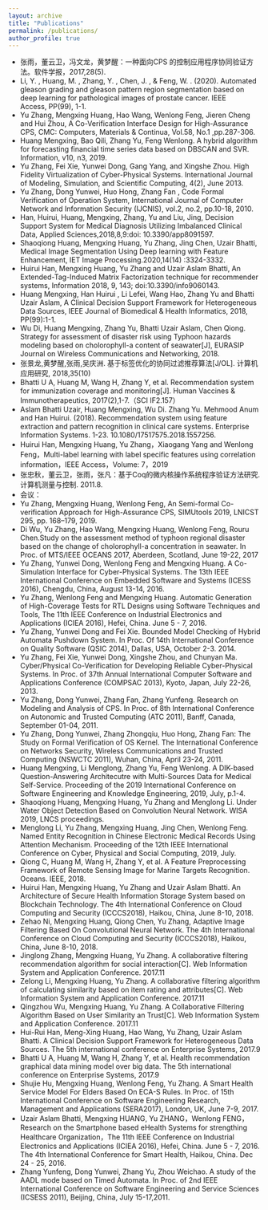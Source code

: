 ```yaml
---
layout: archive
title: "Publications"
permalink: /publications/
author_profile: true
---
```

- 张雨，董云卫，冯文龙，黄梦醒：一种面向CPS 的控制应用程序协同验证方法。软件学报，2017,28(5). 
- Li, Y. , Huang, M. , Zhang, Y. , Chen, J. , & Feng, W. . (2020). Automated gleason grading and gleason pattern region segmentation based on deep learning for pathological images of prostate cancer. IEEE Access, PP(99), 1-1.
- Yu Zhang, Mengxing Huang, Hao Wang, Wenlong Feng, Jieren Cheng and Hui Zhou, A Co-Verification Interface Design for High-Assurance CPS, CMC: Computers, Materials & Continua, Vol.58, No.1 ,pp.287-306.
- Huang Mengxing, Bao Qili, Zhang Yu, Feng Wenlong. A hybrid algorithm for forecasting financial time series data based on DBSCAN and SVR. Information, v10, n3, 2019.
- Yu Zhang, Fei Xie, Yunwei Dong, Gang Yang, and Xingshe Zhou. High Fidelity Virtualization of Cyber-Physical Systems. International Journal of Modeling, Simulation, and Scientific Computing, 4(2), June 2013.
- Yu Zhang, Dong Yunwei, Huo Hong, Zhang Fan , Code Formal Verification of Operation System, International Journal of Computer Network and Information Security (IJCNIS), vol.2, no.2, pp.10-18, 2010.
- Han, Huirui, Huang, Mengxing, Zhang, Yu and Liu, Jing, Decision Support System for Medical Diagnosis Utilizing Imbalanced Clinical Data, Applied Sciences,2018,8,9:doi: 10.3390/app8091597. 
- Shaoqiong Huang, Mengxing Huang, Yu Zhang, Jing Chen, Uzair Bhatti, Medical Image Segmentation Using Deep learning with Feature Enhancement, IET Image Processing.2020,14(14) :3324-3332.
- Huirui Han, Mengxing Huang, Yu Zhang and Uzair Aslam Bhatti, An Extended-Tag-Induced Matrix Factorization technique for recommender systems, Information 2018, 9, 143; doi:10.3390/info9060143.
- Huang Mengxing, Han Huirui ,  Li Lefei,  Wang Hao, Zhang Yu and Bhatti Uzair Aslam, A Clinical Decision Support Framework for Heterogeneous Data Sources,  IEEE Journal of Biomedical & Health Informatics, 2018, PP(99):1-1. 
- Wu Di, Huang Mengxing, Zhang Yu, Bhatti Uzair Aslam, Chen Qiong. Strategy for assessment of disaster risk using Typhoon hazards modeling based on cholorophyll-a content of seawater[J], EURASIP Journal on Wireless Communications and Networking, 2018.
- 张景龙,黄梦醒,张雨,吴庆洲. 基于标签优化的协同过滤推荐算法[J/OL]. 计算机应用研究, 2018,35(10)
- Bhatti U A, Huang M, Wang H, Zhang Y, et al. Recommendation system for immunization coverage and monitoring[J]. Human Vaccines & Immunotherapeutics, 2017(2),1-7.（SCI  IF2.157）
- Aslam Bhatti Uzair, Huang Mengxing, Wu Di. Zhang Yu. Mehmood Anum and Han Huirui. (2018). Recommendation system using feature extraction and pattern recognition in clinical care systems. Enterprise Information Systems. 1-23. 10.1080/17517575.2018.1557256.
- Huirui Han, Mengxing Huang, Yu Zhang，Xiaogang Yang and Wenlong Feng，Multi-label learning with label specific features using correlation information，IEEE Access，Volume: 7，2019
- 张忠秋，董云卫，张雨，张凡：基于Coq的微内核操作系统程序验证方法研究.计算机测量与控制. 2011.8.
- 会议：
- Yu Zhang, Mengxing Huang, Wenlong Feng, An Semi-formal Co-verification Approach for High-Assurance CPS, SIMUtools 2019, LNICST 295, pp. 168–179, 2019. 
- Di Wu, Yu Zhang, Hao Wang, Mengxing Huang, Wenlong Feng, Rouru Chen.Study on the assessment method of typhoon regional disaster based on the change of cholorophyll-a concentration in seawater. In Proc. of MTS/IEEE OCEANS 2017, Aberdeen, Scotland, June 19-22, 2017
- Yu Zhang, Yunwei Dong, Wenlong Feng and Mengxing Huang. A Co-Simulation Interface for Cyber-Physical Systems. The 13th IEEE International Conference on Embedded Software and Systems (ICESS 2016), Chengdu, China, August 13-14, 2016.
- Yu Zhang, Wenlong Feng and Mengxing Huang. Automatic Generation of High-Coverage Tests for RTL Designs using Software Techniques and Tools, The 11th IEEE Conference on Industrial Electronics and Applications (ICIEA 2016), Hefei, China. June 5 - 7, 2016. 
- Yu Zhang, Yunwei Dong and Fei Xie. Bounded Model Checking of Hybrid Automata Pushdown System. In Proc. Of 14th International Conference on Quality Software (QSIC 2014), Dallas, USA, October 2-3. 2014.
- Yu Zhang, Fei Xie, Yunwei Dong, Xingshe Zhou, and Chunyan Ma. Cyber/Physical Co-Verification for Developing Reliable Cyber-Physical Systems. In Proc. of 37th Annual International Computer Software and Applications Conference (COMPSAC 2013), Kyoto, Japan, July 22-26, 2013.
- Yu Zhang, Dong Yunwei, Zhang Fan, Zhang Yunfeng. Research on Modeling and Analysis of CPS. In Proc. of 8th International Conference on Autonomic and Trusted Computing (ATC 2011), Banff, Canada, September 01-04, 2011.
- Yu Zhang, Dong Yunwei, Zhang Zhongqiu, Huo Hong, Zhang Fan: The Study on Formal Verification of OS Kernel. The International Conference on Networks Security, Wireless Communications and Trusted Computing (NSWCTC 2011), Wuhan, China, April 23-24, 2011.
- Huang Mengxing, Li Menglong, Zhang Yu, Feng Wenlong. A DIK-based Question-Answering Architecutre with Multi-Sources Data for Medical Self-Service. Proceeding of the 2019 International Conference on Software Engineering and Knowledge Engineering, 2019, July, p.1-4.
- Shaoqiong Huang, Mengxing Huang, Yu Zhang and Menglong Li. Under Water Object Detection Based on Convolution Neural Network. WISA 2019, LNCS proceedings.
- Menglong Li, Yu Zhang, Mengxing Huang, Jing Chen, Wenlong Feng. Named Entity Recognition in Chinese Electronic Medical Records Using Attention Mechanism.  Proceeding of the 12th IEEE International Conference on Cyber, Physical and Social Computing, 2019, July.
- Qiong C, Huang M, Wang H, Zhang Y, et al. A Feature Preprocessing Framework of Remote Sensing Image for Marine Targets Recognition. Oceans. IEEE, 2018. 
- Huirui Han, Mengxing Huang, Yu Zhang and Uzair Aslam Bhatti. An Architecture of Secure Health Information Storage System based on Blockchain Technology. The 4th International Conference on Cloud Computing and Security (ICCCS2018), Haikou, China, June 8-10, 2018. 
- Zehao Ni, Mengxing Huang, Qiong Chen, Yu Zhang, Adaptive Image Filtering Based On Convolutional Neural Network. The 4th International Conference on Cloud Computing and Security (ICCCS2018), Haikou, China, June 8-10, 2018.  
- Jinglong Zhang, Mengxing Huang, Yu Zhang. A collaborative filtering recommendation algorithm for social interaction[C]. Web Information System and Application Conference. 2017.11
- Zelong Li, Mengxing Huang, Yu Zhang. A collaborative filtering algorithm of calculating similarity based on item rating and attributes[C]. Web Information System and Application Conference.  2017.11
- Qingzhou Wu, Mengxing Huang, Yu Zhang. A Collaborative Filtering Algorithm Based on User Similarity an Trust[C]. Web Information System and Application Conference. 2017.11
- Hui-Rui Han, Meng-Xing Huang, Hao Wang, Yu Zhang, Uzair Aslam Bhatti. A Clinical Decision Support Framework for Heterogeneous Data Sources. The 5th international conference on Enterprise Systems, 2017.9
- Bhatti U A, Huang M, Wang H, Zhang Y, et al. Health recommendation graphical data mining model over big data. The 5th international conference on Enterprise Systems, 2017.9 
- Shujie Hu, Mengxing Huang, Wenlong Feng, Yu Zhang. A Smart Health Service Model For Elders Based On ECA-S Rules. In Proc. of 15th International Conference on Software Engineering Research, Management and Applications (SERA2017), London, UK, June 7-9, 2017.
- Uzair Aslam Bhatti, Mengxing HUANG, Yu ZHANG，Wenlong FENG，Research on the Smartphone based eHealth Systems for strengthing Healthcare Organization，The 11th IEEE Conference on Industrial Electronics and Applications (ICIEA 2016), Hefei, China. June 5 - 7, 2016. The 4th International Conference for Smart Health, Haikou, China. Dec 24 - 25, 2016.
- Zhang Yunfeng, Dong Yunwei, Zhang Yu, Zhou Weichao. A study of the AADL mode based on Timed Automata. In Proc. of  2nd IEEE International Conference on Software Engineering and Service Sciences (ICSESS 2011), Beijing, China, July 15-17,2011.
